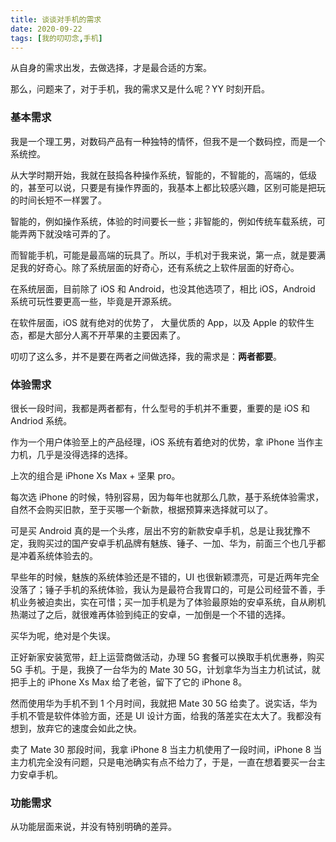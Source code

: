```yaml
---
title: 谈谈对手机的需求
date: 2020-09-22
tags: [我的叨叨念,手机]
---
```


从自身的需求出发，去做选择，才是最合适的方案。

那么，问题来了，对于手机，我的需求又是什么呢？YY 时刻开启。

### 基本需求

我是一个理工男，对数码产品有一种独特的情怀，但我不是一个数码控，而是一个系统控。

从大学时期开始，我就在鼓捣各种操作系统，智能的，不智能的，高端的，低级的，甚至可以说，只要是有操作界面的，我基本上都比较感兴趣，区别可能是把玩的时间长短不一样罢了。

智能的，例如操作系统，体验的时间要长一些；非智能的，例如传统车载系统，可能弄两下就没啥可弄的了。 

而智能手机，可能是最高端的玩具了。所以，手机对于我来说，第一点，就是要满足我的好奇心。除了系统层面的好奇心，还有系统之上软件层面的好奇心。

在系统层面，目前除了 iOS 和 Android，也没其他选项了，相比 iOS，Android 系统可玩性要更高一些，毕竟是开源系统。

在软件层面，iOS 就有绝对的优势了， 大量优质的 App，以及 Apple 的软件生态，都是大部分人离不开苹果的主要因素了。

叨叨了这么多，并不是要在两者之间做选择，我的需求是：**两者都要**。

### 体验需求

很长一段时间，我都是两者都有，什么型号的手机并不重要，重要的是 iOS 和 Andriod 系统。

作为一个用户体验至上的产品经理，iOS 系统有着绝对的优势，拿 iPhone 当作主力机，几乎是没得选择的选择。

上次的组合是 iPhone Xs Max + 坚果 pro。

每次选 iPhone 的时候，特别容易，因为每年也就那么几款，基于系统体验需求，自然不会购买旧款，至于买哪一个新款，根据预算来选择就可以了。

可是买 Android 真的是一个头疼，层出不穷的新款安卓手机，总是让我犹豫不定，我购买过的国产安卓手机品牌有魅族、锤子、一加、华为，前面三个也几乎都是冲着系统体验去的。

早些年的时候，魅族的系统体验还是不错的，UI 也很新颖漂亮，可是近两年完全没落了；锤子手机的系统体验，我认为是最符合我胃口的，可是公司经营不善，手机业务被迫卖出，实在可惜；买一加手机是为了体验最原始的安卓系统，自从刷机热潮过了之后，就很难再体验到纯正的安卓，一加倒是一个不错的选择。

买华为呢，绝对是个失误。

正好新家安装宽带，赶上运营商做活动，办理 5G 套餐可以换取手机优惠券，购买 5G 手机。于是，我换了一台华为的 Mate 30 5G，计划拿华为当主力机试试，就把手上的 iPhone Xs Max 给了老爸，留下了它的 iPhone 8。

然而使用华为手机不到 1 个月时间，我就把 Mate 30 5G 给卖了。说实话，华为手机不管是软件体验方面，还是 UI 设计方面，给我的落差实在太大了。我都没有想到，放弃它的速度会如此之快。

卖了 Mate 30 那段时间，我拿 iPhone 8 当主力机使用了一段时间，iPhone 8 当主力机完全没有问题，只是电池确实有点不给力了，于是，一直在想着要买一台主力安卓手机。

### 功能需求

从功能层面来说，并没有特别明确的差异。
